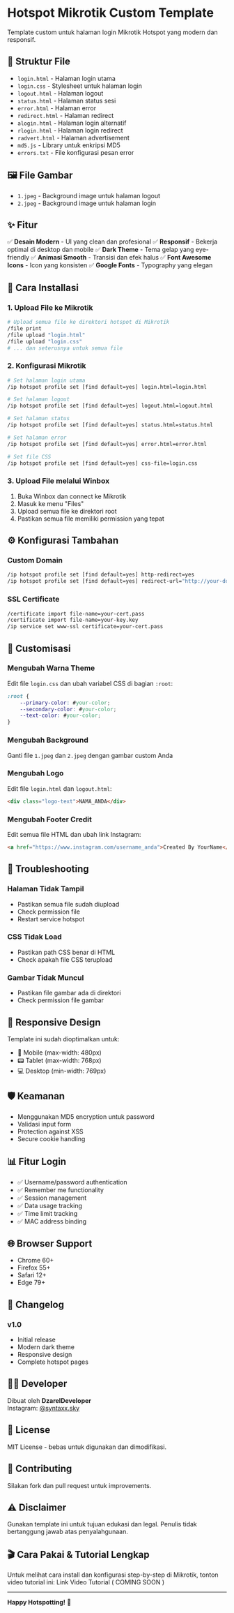 # Hotspot Mikrotik Custom Template

Template custom untuk halaman login Mikrotik Hotspot yang modern dan responsif.

## 📁 Struktur File

- `login.html` - Halaman login utama
- `login.css` - Stylesheet untuk halaman login
- `logout.html` - Halaman logout
- `status.html` - Halaman status sesi
- `error.html` - Halaman error
- `redirect.html` - Halaman redirect
- `alogin.html` - Halaman login alternatif
- `rlogin.html` - Halaman login redirect
- `radvert.html` - Halaman advertisement
- `md5.js` - Library untuk enkripsi MD5
- `errors.txt` - File konfigurasi pesan error

## 🖼️ File Gambar

- `1.jpeg` - Background image untuk halaman logout
- `2.jpeg` - Background image untuk halaman login

## ✨ Fitur

✅ **Desain Modern** - UI yang clean dan profesional
✅ **Responsif** - Bekerja optimal di desktop dan mobile
✅ **Dark Theme** - Tema gelap yang eye-friendly
✅ **Animasi Smooth** - Transisi dan efek halus
✅ **Font Awesome Icons** - Icon yang konsisten
✅ **Google Fonts** - Typography yang elegan

## 🚀 Cara Installasi

### 1. Upload File ke Mikrotik

```bash
# Upload semua file ke direktori hotspot di Mikrotik
/file print
/file upload "login.html"
/file upload "login.css"
# ... dan seterusnya untuk semua file
```

### 2. Konfigurasi Mikrotik

```bash
# Set halaman login utama
/ip hotspot profile set [find default=yes] login.html=login.html

# Set halaman logout
/ip hotspot profile set [find default=yes] logout.html=logout.html

# Set halaman status
/ip hotspot profile set [find default=yes] status.html=status.html

# Set halaman error
/ip hotspot profile set [find default=yes] error.html=error.html

# Set file CSS
/ip hotspot profile set [find default=yes] css-file=login.css
```

### 3. Upload File melalui Winbox

1. Buka Winbox dan connect ke Mikrotik
2. Masuk ke menu "Files"
3. Upload semua file ke direktori root
4. Pastikan semua file memiliki permission yang tepat

## ⚙️ Konfigurasi Tambahan

### Custom Domain
```bash
/ip hotspot profile set [find default=yes] http-redirect=yes
/ip hotspot profile set [find default=yes] redirect-url="http://your-domain.com"
```

### SSL Certificate
```bash
/certificate import file-name=your-cert.pass
/certificate import file-name=your-key.key
/ip service set www-ssl certificate=your-cert.pass
```

## 🎨 Customisasi

### Mengubah Warna Theme
Edit file `login.css` dan ubah variabel CSS di bagian `:root`:

```css
:root {
    --primary-color: #your-color;
    --secondary-color: #your-color;
    --text-color: #your-color;
}
```

### Mengubah Background
Ganti file `1.jpeg` dan `2.jpeg` dengan gambar custom Anda

### Mengubah Logo
Edit file `login.html` dan `logout.html`:
```html
<div class="logo-text">NAMA_ANDA</div>
```

### Mengubah Footer Credit
Edit semua file HTML dan ubah link Instagram:
```html
<a href="https://www.instagram.com/username_anda">Created By YourName</a>
```

## 🔧 Troubleshooting

### Halaman Tidak Tampil
- Pastikan semua file sudah diupload
- Check permission file
- Restart service hotspot

### CSS Tidak Load
- Pastikan path CSS benar di HTML
- Check apakah file CSS terupload

### Gambar Tidak Muncul
- Pastikan file gambar ada di direktori
- Check permission file gambar

## 📱 Responsive Design

Template ini sudah dioptimalkan untuk:
- 📱 Mobile (max-width: 480px)
- 📟 Tablet (max-width: 768px)
- 💻 Desktop (min-width: 769px)

## 🛡️ Keamanan

- Menggunakan MD5 encryption untuk password
- Validasi input form
- Protection against XSS
- Secure cookie handling

## 📊 Fitur Login

- ✅ Username/password authentication
- ✅ Remember me functionality
- ✅ Session management
- ✅ Data usage tracking
- ✅ Time limit tracking
- ✅ MAC address binding

## 🌐 Browser Support

- Chrome 60+
- Firefox 55+
- Safari 12+
- Edge 79+

## 📝 Changelog

### v1.0
- Initial release
- Modern dark theme
- Responsive design
- Complete hotspot pages

## 👨‍💻 Developer

Dibuat oleh **DzarelDeveloper**  
Instagram: [@syntaxx.sky](https://www.instagram.com/syntaxx.sky)

## 📄 License

MIT License - bebas untuk digunakan dan dimodifikasi.

## 🤝 Contributing

Silakan fork dan pull request untuk improvements.

## ⚠️ Disclaimer

Gunakan template ini untuk tujuan edukasi dan legal. Penulis tidak bertanggung jawab atas penyalahgunaan.

## 🎬 Cara Pakai & Tutorial Lengkap
Untuk melihat cara install dan konfigurasi step-by-step di Mikrotik, tonton video tutorial ini:
Link Video Tutorial ( COMING SOON )

---

**Happy Hotspotting!** 🚀